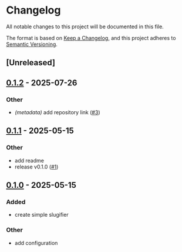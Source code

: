 # Changelog

All notable changes to this project will be documented in this file.

The format is based on [Keep a Changelog](https://keepachangelog.com/en/1.0.0/),
and this project adheres to [Semantic Versioning](https://semver.org/spec/v2.0.0.html).

## [Unreleased]

## [0.1.2](https://github.com/jdrouet/limace/compare/v0.1.1...v0.1.2) - 2025-07-26

### Other

- *(metadata)* add repository link ([#3](https://github.com/jdrouet/limace/pull/3))

## [0.1.1](https://github.com/jdrouet/limace/compare/v0.1.0...v0.1.1) - 2025-05-15

### Other

- add readme
- release v0.1.0 ([#1](https://github.com/jdrouet/limace/pull/1))

## [0.1.0](https://github.com/jdrouet/limace/releases/tag/v0.1.0) - 2025-05-15

### Added

- create simple slugifier

### Other

- add configuration
